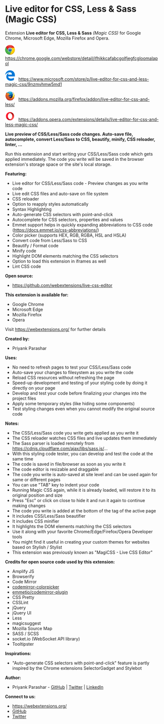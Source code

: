 # Live editor for CSS, Less & Sass (Magic CSS)
Extension **Live editor for CSS, Less & Sass** *(Magic CSS)* for Google Chrome, Microsoft Edge, Mozilla Firefox and Opera.

<!--
    Reference: https://stackoverflow.com/questions/13808020/include-an-svg-hosted-on-github-in-markdown/16462143#16462143
-->

<img width="32" alt="Google Chrome Logo" src="extension/ui-images/logo-google-chrome.svg"> &nbsp; https://chrome.google.com/webstore/detail/ifhikkcafabcgolfjegfcgloomalapol

<img width="32" alt="Microsoft Edge Logo" src="extension/ui-images/logo-microsoft-edge.svg"> &nbsp; https://www.microsoft.com/store/p/live-editor-for-css-and-less-magic-css/9nzmvhmw5md1

<img width="32" alt="Mozilla Firefox Logo" src="extension/ui-images/logo-firefox_edited.png"> &nbsp; https://addons.mozilla.org/firefox/addon/live-editor-for-css-and-less/

<img width="32" alt="Opera Logo" src="extension/ui-images/logo-opera.svg"> &nbsp; https://addons.opera.com/extensions/details/live-editor-for-css-and-less-magic-css/

**Live preview of CSS/Less/Sass code changes. Auto-save file, autocomplete, convert Less/Sass to CSS, beautify, minify, CSS reloader, linter, ...**

Run this extension and start writing your CSS/Less/Sass code which gets applied immediately. The code you write will be saved in the browser extension's storage space or the site's local storage.

**Featuring:**
* Live editor for CSS/Less/Sass code - Preview changes as you write code
* Live edit CSS files and auto-save on file system
* CSS reloader
* Option to reapply styles automatically
* Syntax Highlighting
* Auto-generate CSS selectors with point-and-click
* Autocomplete for CSS selectors, properties and values
* Emmet support helps in quickly expanding abbreviations to CSS code (https://docs.emmet.io/css-abbreviations/)
* Color picker (supports HEX, RGB, RGBA, HSL and HSLA)
* Convert code from Less/Sass to CSS
* Beautify / Format code
* Minify code
* Highlight DOM elements matching the CSS selectors
* Option to load this extension in iframes as well
* Lint CSS code

**Open source:**
* https://github.com/webextensions/live-css-editor

**This extension is available for:**
* Google Chrome
* Microsoft Edge
* Mozilla Firefox
* Opera

Visit https://webextensions.org/ for further details

**Created by:**
* Priyank Parashar

**Uses:**
* No need to refresh pages to test your CSS/Less/Sass code
* Auto-save your changes to filesystem as you write the code
* Reload CSS resources without refreshing the page
* Speed-up development and testing of your styling code by doing it directly on your page
* Develop and test your code before finalizing your changes into the project files
* Apply some temporary styles (like hiding some components)
* Test styling changes even when you cannot modify the original source code

**Notes:**
* The CSS/Less/Sass code you write gets applied as you write it
* The CSS reloader watches CSS files and live updates them immediately
* The Sass parser is loaded remotely from https://cdnjs.cloudflare.com/ajax/libs/sass.js/...
* With this styling code tester, you can develop and test the code at the same time
* The code is saved in file/browser as soon as you write it
* The code editor is resizable and draggable
* The code you write is auto-saved at site level and can be used again for same or different pages
* You can use "TAB" key to indent your code
* Running Magic CSS again, while it is already loaded, will restore it to its original position and size
* Press "Esc" or click on close to hide it and run it again to continue making changes
* The code you write is added at the bottom of the <body> tag of the active page
* It includes CSS/Less/Sass beautifier
* It includes CSS minifier
* It highlights the DOM elements matching the CSS selectors
* Use it along with your favorite Chrome/Edge/Firefox/Opera Developer tools
* You might find it useful in creating your custom themes for websites based on Stylish / Stylist
* This extension was previously known as "MagiCSS - Live CSS Editor"

**Credits for open source code used by this extension:**
* Amplify JS
* Browserify
* Code Mirror
* [codemirror-colorpicker](https://github.com/easylogic/codemirror-colorpicker)
* [emmetio/codemirror-plugin](https://github.com/emmetio/codemirror-plugin)
* CSS Pretty
* CSSLint
* jQuery
* jQuery UI
* Less
* magicsuggest
* Mozilla Source Map
* SASS / SCSS
* socket.io (WebSocket API library)
* Tooltipster

**Inspirations:**
* "Auto-generate CSS selectors with point-and-click" feature is partly inspired by the Chrome extensions SelectorGadget and Stylebot

**Author:**
* Priyank Parashar - [GitHub](https://github.com/paras20xx) | [Twitter](https://twitter.com/paras20xx) | [LinkedIn](https://linkedin.com/in/ParasharPriyank/)

**Connect to us:**
* https://webextensions.org/
* [GitHub](https://github.com/webextensions/live-css-editor)
* [Twitter](https://twitter.com/webextensions)
